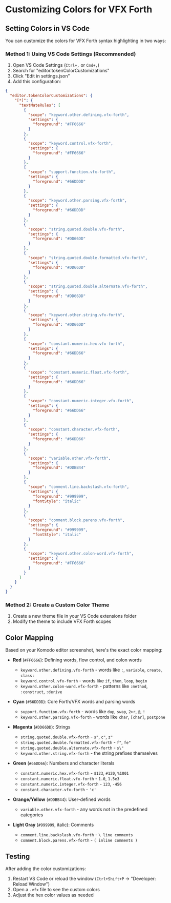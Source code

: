 # Customizing Colors for VFX Forth

## Setting Colors in VS Code

You can customize the colors for VFX Forth syntax highlighting in two ways:

### Method 1: Using VS Code Settings (Recommended)

1. Open VS Code Settings (`Ctrl+,` or `Cmd+,`)
2. Search for "editor.tokenColorCustomizations"
3. Click "Edit in settings.json"
4. Add this configuration:

```json
{
  "editor.tokenColorCustomizations": {
    "[*]": {
      "textMateRules": [
        {
          "scope": "keyword.other.defining.vfx-forth",
          "settings": {
            "foreground": "#FF6666"
          }
        },
        {
          "scope": "keyword.control.vfx-forth", 
          "settings": {
            "foreground": "#FF6666"
          }
        },
        {
          "scope": "support.function.vfx-forth",
          "settings": {
            "foreground": "#66DDDD"
          }
        },
        {
          "scope": "keyword.other.parsing.vfx-forth",
          "settings": {
            "foreground": "#66DDDD"
          }
        },
        {
          "scope": "string.quoted.double.vfx-forth",
          "settings": {
            "foreground": "#DD66DD"
          }
        },
        {
          "scope": "string.quoted.double.formatted.vfx-forth",
          "settings": {
            "foreground": "#DD66DD"
          }
        },
        {
          "scope": "string.quoted.double.alternate.vfx-forth",
          "settings": {
            "foreground": "#DD66DD"
          }
        },
        {
          "scope": "keyword.other.string.vfx-forth",
          "settings": {
            "foreground": "#DD66DD"
          }
        },
        {
          "scope": "constant.numeric.hex.vfx-forth",
          "settings": {
            "foreground": "#66DD66"
          }
        },
        {
          "scope": "constant.numeric.float.vfx-forth",
          "settings": {
            "foreground": "#66DD66"
          }
        },
        {
          "scope": "constant.numeric.integer.vfx-forth",
          "settings": {
            "foreground": "#66DD66"
          }
        },
        {
          "scope": "constant.character.vfx-forth",
          "settings": {
            "foreground": "#66DD66"
          }
        },
        {
          "scope": "variable.other.vfx-forth",
          "settings": {
            "foreground": "#DDBB44"
          }
        },
        {
          "scope": "comment.line.backslash.vfx-forth",
          "settings": {
            "foreground": "#999999",
            "fontStyle": "italic"
          }
        },
        {
          "scope": "comment.block.parens.vfx-forth",
          "settings": {
            "foreground": "#999999",
            "fontStyle": "italic"
          }
        },
        {
          "scope": "keyword.other.colon-word.vfx-forth",
          "settings": {
            "foreground": "#FF6666"
          }
        }
      ]
    }
  }
}
```

### Method 2: Create a Custom Color Theme

1. Create a new theme file in your VS Code extensions folder
2. Modify the theme to include VFX Forth scopes

## Color Mapping

Based on your Komodo editor screenshot, here's the exact color mapping:

- **Red** (`#FF6666`): Defining words, flow control, and colon words
  - `keyword.other.defining.vfx-forth` - words like `:`, `variable`, `create`, `class:`
  - `keyword.control.vfx-forth` - words like `if`, `then`, `loop`, `begin`
  - `keyword.other.colon-word.vfx-forth` - patterns like `:method`, `:construct`, `:derive`

- **Cyan** (`#66DDDD`): Core Forth/VFX words and parsing words
  - `support.function.vfx-forth` - words like `dup`, `swap`, `2>r`, `@`, `!`
  - `keyword.other.parsing.vfx-forth` - words like `char`, `[char]`, `postpone`

- **Magenta** (`#DD66DD`): Strings
  - `string.quoted.double.vfx-forth` - `s"`, `c"`, `z"`
  - `string.quoted.double.formatted.vfx-forth` - `f"`, `fe"`
  - `string.quoted.double.alternate.vfx-forth` - `s\"`
  - `keyword.other.string.vfx-forth` - the string prefixes themselves

- **Green** (`#66DD66`): Numbers and character literals
  - `constant.numeric.hex.vfx-forth` - `$123`, `#120`, `%1001`
  - `constant.numeric.float.vfx-forth` - `1.0`, `1.5e3`
  - `constant.numeric.integer.vfx-forth` - `123`, `-456`
  - `constant.character.vfx-forth` - `'c'`

- **Orange/Yellow** (`#DDBB44`): User-defined words
  - `variable.other.vfx-forth` - any words not in the predefined categories

- **Light Gray** (`#999999`, italic): Comments
  - `comment.line.backslash.vfx-forth` - `\ line comments`
  - `comment.block.parens.vfx-forth` - `( inline comments )`

## Testing

After adding the color customizations:
1. Restart VS Code or reload the window (`Ctrl+Shift+P` → "Developer: Reload Window")
2. Open a `.vfx` file to see the custom colors
3. Adjust the hex color values as needed
